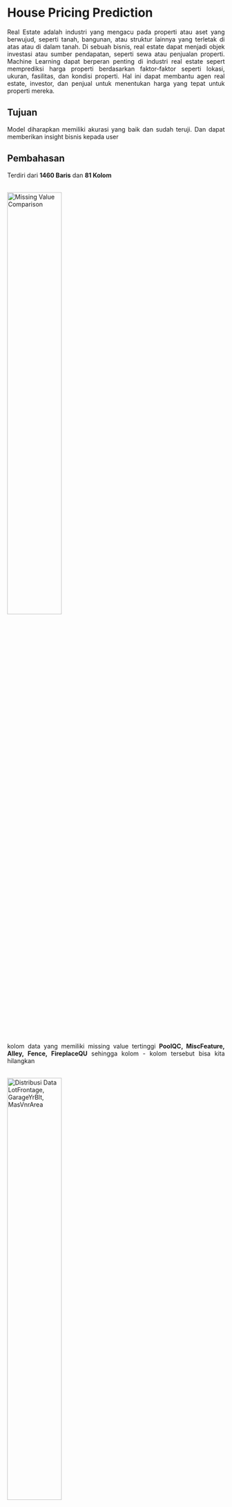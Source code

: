 # House Pricing Prediction
<p align='justify'>Real Estate adalah industri yang mengacu pada properti atau aset yang berwujud, seperti tanah, bangunan, atau struktur lainnya yang terletak di atas atau di dalam tanah. Di sebuah bisnis, real estate dapat menjadi objek investasi atau sumber pendapatan, seperti sewa atau penjualan properti. Machine Learning dapat berperan penting di industri real estate sepert memprediksi harga properti berdasarkan faktor-faktor seperti lokasi, ukuran, fasilitas, dan kondisi properti. Hal ini dapat membantu agen real estate, investor, dan penjual untuk menentukan harga yang tepat untuk properti mereka.</p>

## Tujuan
<p align='justify'>Model diharapkan memiliki akurasi yang baik dan sudah teruji. Dan dapat memberikan insight bisnis kepada user</p>

## Pembahasan
<p align="justify">Terdiri dari <b>1460 Baris</b> dan <b>81 Kolom</b></p>
<br>
<img height="50%" width="auto" alt="Missing Value Comparison" src="https://github.com/AptaArkana/House_Pricing_Prediction_Ames/assets/79633073/55c8499d-e94a-4173-be95-a91903361016">
<p align="justify">kolom data yang memiliki missing value tertinggi <b>PoolQC, MiscFeature, Alley, Fence, FireplaceQU </b> sehingga kolom - kolom tersebut bisa kita hilangkan</p>
<br>
<img height="50%" width="auto" alt="Distribusi Data LotFrontage, GarageYrBlt, MasVnrArea" src="https://github.com/AptaArkana/House_Pricing_Prediction_Ames/assets/79633073/f594d12f-8a3c-4c1f-be93-dffc77579ebd">
<p align="justify">Untuk LotFrontage dan MasVnrArea <b>terindikasi Skewness Positif </b> karena itu untuk penanganan missing value menggunakan <b>median </b>, sedangkan GarageYrBlt bisa dibilang <b>distribusi normal</b> jadi bisa menggunakan <b>mean </b>. Dan untuk kolom yang mempunyai tipe data kategori untuk penanganan missing value bisa menggunakan <b>modus </b>b</p>
<br>
<img height="50%" width="auto" alt="Korelasi data numerik" src="https://github.com/AptaArkana/House_Pricing_Prediction_Ames/assets/79633073/17c79375-e860-459f-9e61-4fb176927c38">
<p align="justify">Setelah data dipisahkan antara kolom numerik dan kolom kategori, maka akan dilakukan filter terhadap kolom data yang bertipe numerik yang mempunyai korelasi rendah. Sehingga akan didapatkan kolom - kolom yang mempunyai korelasi tinggi. Setelah mendapatkan kolom - kolom data yang mempunyai korelasi tinggi dilakukan kembali filter untuk mendapatkan kolom - kolom yang mempunyai korelasi terhadap <b>SalePrice. </b> Ternyata kolom <b>'GarageYrBlt', 'MasVnrArea', 'Fireplaces' </b> tidak mempunyai korelasi terhadap <b>SalePrice </b> sehingga bisa dihapuskan saja</p>
<br>
<img height="auto" width="353" alt="Filter data kategor" src="https://github.com/AptaArkana/House_Pricing_Prediction_Ames/assets/79633073/4b513142-e814-4d40-a457-5d848a58f85d">
<p align="justify">Untuk kolom data yang bertipe kategori pemfilteran dilakukan dengan menghitung banyaknya kategori dari suatu kolom, ini dilakukan agar data terhindari dari imbalance</p>
